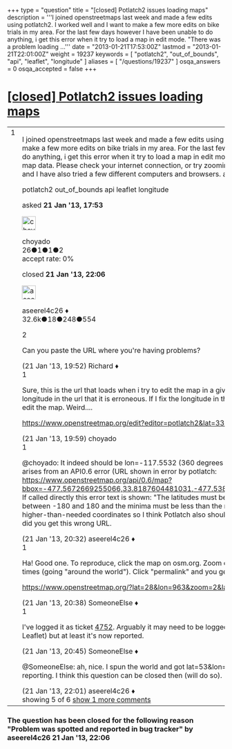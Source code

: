 +++
type = "question"
title = "[closed] Potlatch2 issues loading maps"
description = '''I joined openstreetmaps last week and made a few edits using potlatch2. I worked well and I want to make a few more edits on bike trials in my area. For the last few days however I have been unable to do anything, i get this error when it try to load a map in edit mode. &quot;There was a problem loading ...'''
date = "2013-01-21T17:53:00Z"
lastmod = "2013-01-21T22:01:00Z"
weight = 19237
keywords = [ "potlatch2", "out_of_bounds", "api", "leaflet", "longitude" ]
aliases = [ "/questions/19237" ]
osqa_answers = 0
osqa_accepted = false
+++

<div class="headNormal">

# [\[closed\] Potlatch2 issues loading maps](/questions/19237/potlatch2-issues-loading-maps)

</div>

<div id="main-body">

<div id="askform">

<table id="question-table" style="width:100%;">
<colgroup>
<col style="width: 50%" />
<col style="width: 50%" />
</colgroup>
<tbody>
<tr>
<td style="width: 30px; vertical-align: top"><div class="vote-buttons">
<span id="post-19237-upvote" class="ajax-command post-vote up" rel="nofollow" title="I like this post (click again to cancel)"> </span>
<div id="post-19237-score" class="post-score" title="current number of votes">
1
</div>
<span id="post-19237-downvote" class="ajax-command post-vote down" rel="nofollow" title="I dont like this post (click again to cancel)"> </span> <span id="favorite-mark" class="ajax-command favorite-mark" rel="nofollow" title="mark/unmark this question as favorite (click again to cancel)"> </span>
<div id="favorite-count" class="favorite-count">
&#10;</div>
</div></td>
<td><div id="item-right">
<div class="question-body">
<p>I joined openstreetmaps last week and made a few edits using potlatch2. I worked well and I want to make a few more edits on bike trials in my area. For the last few days however I have been unable to do anything, i get this error when it try to load a map in edit mode. "There was a problem loading the map data. Please check your internet connection, or try zooming in." It happens on every zoom level and I have also tried a few different computers and browsers. any ideas what the issue may be?</p>
</div>
<div id="question-tags" class="tags-container tags">
<span class="post-tag tag-link-potlatch2" rel="tag" title="see questions tagged &#39;potlatch2&#39;">potlatch2</span> <span class="post-tag tag-link-out_of_bounds" rel="tag" title="see questions tagged &#39;out_of_bounds&#39;">out_of_bounds</span> <span class="post-tag tag-link-api" rel="tag" title="see questions tagged &#39;api&#39;">api</span> <span class="post-tag tag-link-leaflet" rel="tag" title="see questions tagged &#39;leaflet&#39;">leaflet</span> <span class="post-tag tag-link-longitude" rel="tag" title="see questions tagged &#39;longitude&#39;">longitude</span>
</div>
<div id="question-controls" class="post-controls">
&#10;</div>
<div class="post-update-info-container">
<div class="post-update-info post-update-info-user">
<p>asked <strong>21 Jan '13, 17:53</strong></p>
<img src="https://secure.gravatar.com/avatar/6557a9095cb223b60ed23cd293c4ddb8?s=32&amp;d=identicon&amp;r=g" class="gravatar" width="32" height="32" alt="choyado&#39;s gravatar image" />
<p><span>choyado</span><br />
<span class="score" title="26 reputation points">26</span><span title="1 badges"><span class="badge1">●</span><span class="badgecount">1</span></span><span title="1 badges"><span class="silver">●</span><span class="badgecount">1</span></span><span title="2 badges"><span class="bronze">●</span><span class="badgecount">2</span></span><br />
<span class="accept_rate" title="Rate of the user&#39;s accepted answers">accept rate:</span> <span title="choyado has no accepted answers">0%</span></p>
</div>
<div class="post-update-info post-update-info-edited">
<p><span> closed <strong>21 Jan '13, 22:06</strong> </span></p>
<img src="https://secure.gravatar.com/avatar/66f0dc05b44574e3894be07b0b37cf37?s=32&amp;d=identicon&amp;r=g" class="gravatar" width="32" height="32" alt="aseerel4c26&#39;s gravatar image" />
<p><span>aseerel4c26 ♦</span><br />
<span class="score" title="32615 reputation points"><span>32.6k</span></span><span title="18 badges"><span class="badge1">●</span><span class="badgecount">18</span></span><span title="248 badges"><span class="silver">●</span><span class="badgecount">248</span></span><span title="554 badges"><span class="bronze">●</span><span class="badgecount">554</span></span></p>
</div>
</div>
<div id="comments-container-19237" class="comments-container">
<span id="19241"></span>
<div id="comment-19241" class="comment">
<div id="post-19241-score" class="comment-score">
2
</div>
<div class="comment-text">
<p>Can you paste the URL where you're having problems?</p>
</div>
<div id="comment-19241-info" class="comment-info">
<span class="comment-age">(21 Jan '13, 19:52)</span> <span class="comment-user userinfo">Richard ♦</span>
</div>
</div>
<span id="19243"></span>
<div id="comment-19243" class="comment">
<div id="post-19243-score" class="comment-score">
1
</div>
<div class="comment-text">
<p>Sure, this is the url that loads when i try to edit the map in a given area. I realized by looking at the longitude in the url that it is erroneous. If I fix the longitude in the url it works and I can pan around and edit the map. Weird....</p>
<p><a href="https://www.openstreetmap.org/edit?editor=potlatch2&amp;lat=33.83378&amp;lon=-477.55268&amp;zoom=15">https://www.openstreetmap.org/edit?editor=potlatch2&amp;lat=33.83378&amp;lon=-477.55268&amp;zoom=15</a></p>
</div>
<div id="comment-19243-info" class="comment-info">
<span class="comment-age">(21 Jan '13, 19:59)</span> <span class="comment-user userinfo">choyado</span>
</div>
</div>
<span id="19245"></span>
<div id="comment-19245" class="comment">
<div id="post-19245-score" class="comment-score">
1
</div>
<div class="comment-text">
<p><span></span><span>@choyado</span>: It indeed should be lon=-117.5532 (360 degrees less). I confirm the error. The error arises from an API0.6 error (URL shown in error by potlatch: <a href="https://www.openstreetmap.org/api/0.6/map?bbox=-477.5672669255066,33.8187604481031,-477.5380930744934,33.848797371129365).">https://www.openstreetmap.org/api/0.6/map?bbox=-477.5672669255066,33.8187604481031,-477.5380930744934,33.848797371129365).</a> If called directly this error text is shown: "The latitudes must be between -90 and 90, longitudes between -180 and 180 and the minima must be less than the maxima." If the API does not accept higher-than-needed coordinates so I think Potlatch also should not. The only question is: how/where did you get this wrong URL.</p>
</div>
<div id="comment-19245-info" class="comment-info">
<span class="comment-age">(21 Jan '13, 20:32)</span> <span class="comment-user userinfo">aseerel4c26 ♦</span>
</div>
</div>
<span id="19246"></span>
<div id="comment-19246" class="comment">
<div id="post-19246-score" class="comment-score">
1
</div>
<div class="comment-text">
<p>Ha! Good one. To reproduce, click the map on osm.org. Zoom out. Using the mouse, pan right a few times (going "around the world"). Click "permalink" and you get e.g.:</p>
<p><a href="https://www.openstreetmap.org/?lat=28&amp;lon=963&amp;zoom=2&amp;layers=M">https://www.openstreetmap.org/?lat=28&amp;lon=963&amp;zoom=2&amp;layers=M</a></p>
</div>
<div id="comment-19246-info" class="comment-info">
<span class="comment-age">(21 Jan '13, 20:38)</span> <span class="comment-user userinfo">SomeoneElse ♦</span>
</div>
</div>
<span id="19247"></span>
<div id="comment-19247" class="comment">
<div id="post-19247-score" class="comment-score">
1
</div>
<div class="comment-text">
<p>I've logged it as ticket <a href="https://trac.openstreetmap.org/ticket/4752">4752</a>. Arguably it may need to be logged against something "higher up" (e.g. Leaflet) but at least it's now reported.</p>
</div>
<div id="comment-19247-info" class="comment-info">
<span class="comment-age">(21 Jan '13, 20:45)</span> <span class="comment-user userinfo">SomeoneElse ♦</span>
</div>
</div>
<span id="19249"></span>
<div id="comment-19249" class="comment not_top_scorer">
<div id="post-19249-score" class="comment-score">
&#10;</div>
<div class="comment-text">
<p><span>@SomeoneElse</span>: ah, nice. I spun the world and got lat=53&amp;lon=1172 as permalink. :) Thanks for reporting. I think this question can be closed then (will do so).</p>
</div>
<div id="comment-19249-info" class="comment-info">
<span class="comment-age">(21 Jan '13, 22:01)</span> <span class="comment-user userinfo">aseerel4c26 ♦</span>
</div>
</div>
</div>
<div id="comment-tools-19237" class="comment-tools">
<span class="comments-showing"> showing 5 of 6 </span> <a href="#" class="show-all-comments-link">show 1 more comments</a>
</div>
<div class="clear">
&#10;</div>
<div id="comment-19237-form-container" class="comment-form-container">
&#10;</div>
<div class="clear">
&#10;</div>
</div></td>
</tr>
</tbody>
</table>

<div class="question-status" style="margin-bottom:15px">

### The question has been closed for the following reason "Problem was spotted and reported in bug tracker" by aseerel4c26 21 Jan '13, 22:06

</div>

</div>

</div>

